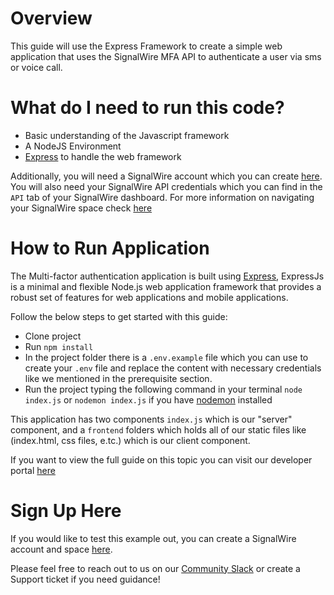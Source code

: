 # Overview

This guide will use the Express Framework to create a simple web application that uses the SignalWire MFA API to authenticate a user via sms or voice call.

# What do I need to run this code?

- Basic understanding of the Javascript framework
- A NodeJS Environment
- [Express](https://expressjs.com) to handle the web framework

Additionally, you will need a SignalWire account which you can create [here](https://m.signalwire.com/signups/new?s=1). You will also need your SignalWire API
credentials which you can find in the `API` tab of your SignalWire dashboard. For more information on navigating your SignalWire space check [here](https://developer.signalwire.com/apis/docs/navigating-your-space)

# How to Run Application

The Multi-factor authentication application is built using [Express](https://expressjs.com), ExpressJs is a minimal and flexible Node.js web application framework that provides a robust set of features
for web applications and mobile applications.

Follow the below steps to get started with this guide:

- Clone project
- Run `npm install`
- In the project folder there is a `.env.example` file which you can use to create your `.env` file and replace the content with necessary credentials like we mentioned in the prerequisite section.
- Run the project typing the following command in your terminal `node index.js` or `nodemon index.js` if you have [nodemon](https://www.npmjs.com/package/nodemon) installed

This application has two components `index.js` which is our "server" component, and a `frontend` folders which holds all of our static files like (index.html, css files, e.tc.) which is our client component.

If you want to view the full guide on this topic you can visit our developer portal [here]()

# Sign Up Here

If you would like to test this example out, you can create a SignalWire account and space [here](https://m.signalwire.com/signups/new?s=1).

Please feel free to reach out to us on our [Community Slack](https://join.slack.com/t/signalwire-community/shared_invite/zt-sjagsni8-AYKmOMhP_1sVMvz9Ya_r0Q) or create a Support ticket if you need guidance!